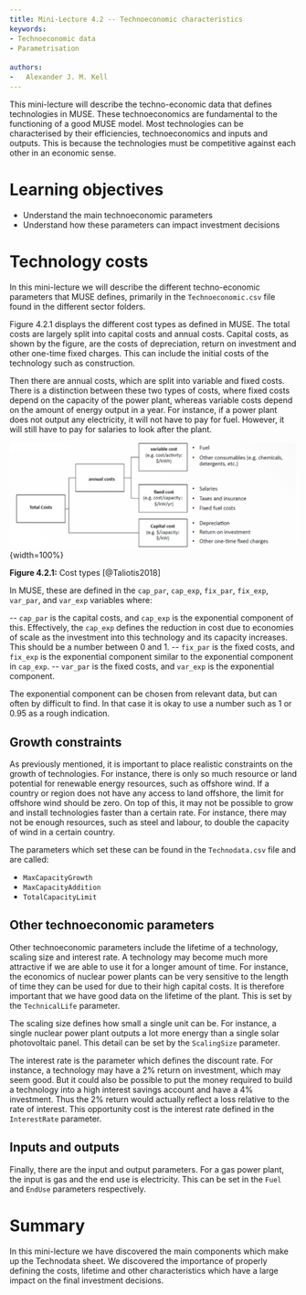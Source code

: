 ```yaml
---
title: Mini-Lecture 4.2 -- Technoeconomic characteristics
keywords:
- Technoeconomic data
- Parametrisation

authors:
-   Alexander J. M. Kell
---
```


This mini-lecture will describe the techno-economic data that defines technologies in MUSE. These technoeconomics are fundamental to the functioning of a good MUSE model. Most technologies can be characterised by their efficiencies,  technoeconomics and inputs and outputs. This is because the technologies must be competitive against each other in an economic sense.

# Learning objectives

- Understand the main technoeconomic parameters
- Understand how these parameters can impact investment decisions

# Technology costs

In this mini-lecture we will describe the different techno-economic parameters that MUSE defines, primarily in the `Technoeconomic.csv` file found in the different sector folders.

Figure 4.2.1 displays the different cost types as defined in MUSE. The total costs are largely split into capital costs and annual costs. Capital costs, as shown by the figure, are the costs of depreciation, return on investment and other one-time fixed charges. This can include the initial costs of the technology such as construction.

Then there are annual costs, which are split into variable and fixed costs. There is a distinction between these two types of costs, where fixed costs depend on the capacity of the power plant, whereas variable costs depend on the amount of energy output in a year. For instance, if a power plant does not output any electricity, it will not have to pay for fuel. However, it will still have to pay for salaries to look after the plant.

![](assets/Figure_4.2.1.png){width=100%}

**Figure 4.2.1:** Cost types [@Taliotis2018]

In MUSE, these are defined in the `cap_par`, `cap_exp`, `fix_par`, `fix_exp`, `var_par`, and `var_exp` variables where:

-- `cap_par` is the capital costs, and `cap_exp` is the exponential component of this. Effectively, the `cap_exp` defines the reduction in cost due to economies of scale as the investment into this technology and its capacity increases. This should be a number between 0 and 1.
-- `fix_par` is the fixed costs, and `fix_exp` is the exponential component similar to the exponential component in `cap_exp`.
-- `var_par` is the fixed costs, and `var_exp` is the exponential component.

The exponential component can be chosen from relevant data, but can often by difficult to find. In that case it is okay to use a number such as 1 or 0.95 as a rough indication.

## Growth constraints

As previously mentioned, it is important to place realistic constraints on the growth of technologies. For instance, there is only so much resource or land potential for renewable energy resources, such as offshore wind. If a country or region does not have any access to land offshore, the limit for offshore wind should be zero. On top of this, it may not be possible to grow and install technologies faster than a certain rate. For instance, there may not be enough resources, such as steel and labour, to double the capacity of wind in a certain country.

The parameters which set these can be found in the `Technodata.csv` file and are called:

- `MaxCapacityGrowth`
- `MaxCapacityAddition`
- `TotalCapacityLimit`

## Other technoeconomic parameters

Other technoeconomic parameters include the lifetime of a technology, scaling size and interest rate. A technology may become much more attractive if we are able to use it for a longer amount of time. For instance, the economics of nuclear power plants can be very sensitive to the length of time they can be used for due to their high capital costs. It is therefore important that we have good data on the lifetime of the plant. This is set by the `TechnicalLife` parameter.

The scaling size defines how small a single unit can be. For instance, a single nuclear power plant outputs a lot more energy than a single solar photovoltaic panel. This detail can be set by the `ScalingSize` parameter.

The interest rate is the parameter which defines the discount rate. For instance, a technology may have a 2% return on investment, which may seem good. But it could also be possible to put the money required to build a technology into a high interest savings account and have a 4% investment. Thus the 2% return would actually reflect a loss relative to the rate of interest. This opportunity cost is the interest rate defined in the `InterestRate` parameter.

## Inputs and outputs

Finally, there are the input and output parameters. For a gas power plant, the input is gas and the end use is electricity. This can be set in the `Fuel` and `EndUse` parameters respectively.

# Summary

 In this mini-lecture we have discovered the main components which make up the Technodata sheet. We discovered the importance of properly defining the costs, lifetime and other characteristics which have a large impact on the final investment decisions.
